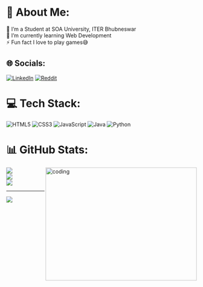 # 💫 About Me:
🔭 I’m a Student at SOA University, ITER Bhubneswar<br>🌱 I’m currently learning Web Development<br>⚡ Fun fact I love to play games😅

## 🌐 Socials:
[![LinkedIn](https://img.shields.io/badge/LinkedIn-%230077B5.svg?logo=linkedin&logoColor=white)](https://linkedin.com/in/www.linkedin.com/in/pabitra-mahakur-a0a446294) [![Reddit](https://img.shields.io/badge/Reddit-%23FF4500.svg?logo=Reddit&logoColor=white)](https://reddit.com/user/Kurosaki-Icigo-1008) 

# 💻 Tech Stack:
![HTML5](https://img.shields.io/badge/html5-%23E34F26.svg?style=for-the-badge&logo=html5&logoColor=white) ![CSS3](https://img.shields.io/badge/css3-%231572B6.svg?style=for-the-badge&logo=css3&logoColor=white) ![JavaScript](https://img.shields.io/badge/javascript-%23323330.svg?style=for-the-badge&logo=javascript&logoColor=%23F7DF1E) ![Java](https://img.shields.io/badge/java-%23ED8B00.svg?style=for-the-badge&logo=openjdk&logoColor=white) ![Python](https://img.shields.io/badge/python-3670A0?style=for-the-badge&logo=python&logoColor=ffdd54)
# 📊 GitHub Stats:
<img align="right" alt="coding" width="400" height="300" src="https://giffiles.alphacoders.com/218/218663.gif">

![](https://github-readme-stats.vercel.app/api?username=pabitra03&theme=dark&hide_border=false&include_all_commits=false&count_private=false)<br/>
![](https://github-readme-streak-stats.herokuapp.com/?user=pabitra03&theme=dark&hide_border=false)<br/>
![](https://github-readme-stats.vercel.app/api/top-langs/?username=pabitra03&theme=dark&hide_border=false&include_all_commits=false&count_private=false&layout=compact)

---
[![](https://visitcount.itsvg.in/api?id=pabitra03&icon=0&color=0)](https://visitcount.itsvg.in)

<!-- Proudly created with GPRM ( https://gprm.itsvg.in ) -->
